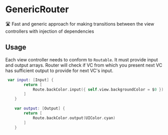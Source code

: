 # GenericRouter
🛣 Fast and generic approach for making transitions between the view controllers with injection of dependencies 

## Usage

Each view controller needs to conform to `Routable`. 
It must provide input and output arrays.
Router will check if VC from which you present next VC has sufficient output to provide for next VC's input. 

```swift
 var input: [Input] {
        return [
            Route.backColor.input({ self.view.backgroundColor = $0 })
        ]
    }
    
    var output: [Output] {
        return [
            Route.backColor.output(UIColor.cyan)
        ]
    }
```    

